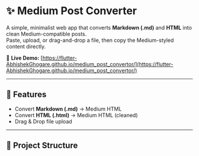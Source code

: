 
# ✨ Medium Post Converter

A simple, minimalist web app that converts **Markdown (.md)** and **HTML** into clean Medium-compatible posts.  
Paste, upload, or drag-and-drop a file, then copy the Medium-styled content directly.

🔗 **Live Demo:** [https://flutter-AbhishekGhogare.github.io/medium_post_convertor/](https://flutter-AbhishekGhogare.github.io/medium_post_convertor/)

---

## 🚀 Features
- Convert **Markdown (.md)** → Medium HTML  
- Convert **HTML (.html)** → Medium HTML (cleaned)  
- Drag & Drop file upload

---

## 📂 Project Structure
